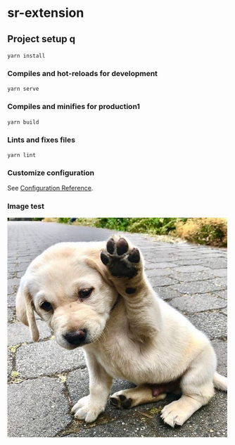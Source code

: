 
# sr-extension

## Project setup q
```
yarn install
```

### Compiles and hot-reloads for development
```
yarn serve
```
### Compiles and minifies for production1
```
yarn build
```


### Lints and fixes files
```
yarn lint
```

### Customize configuration
See [Configuration Reference](https://cli.vuejs.org/config/).

### Image test

<img src="images/test.jpg"  width="500" height="500">
